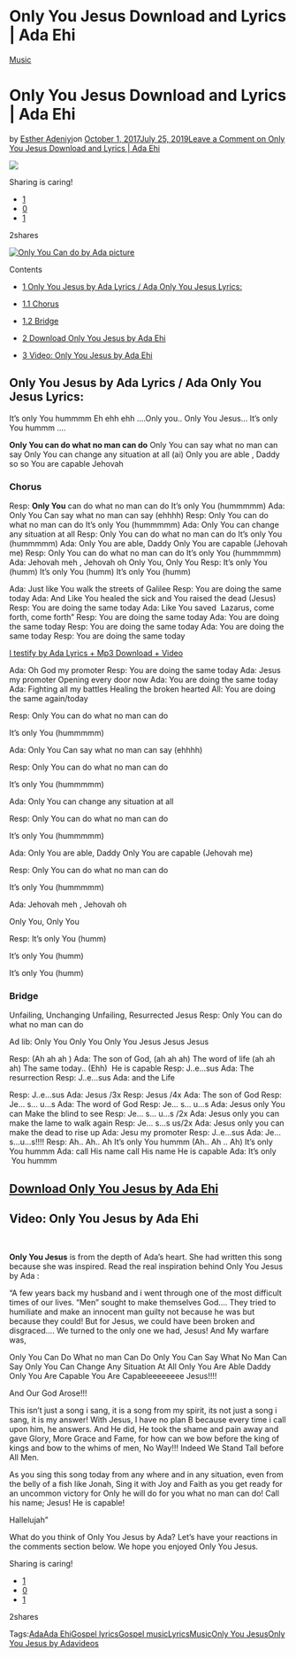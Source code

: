 # Only You Jesus Download and Lyrics | Ada Ehi

[Music](https://estheradeniyi.com/category/music/)
# Only You Jesus Download and Lyrics | Ada Ehi

by [Esther Adeniyi](https://estheradeniyi.com/author/esther-adeniyi/)on [October 1, 2017July 25, 2019](https://estheradeniyi.com/only-you-jesus-by-ada-lyrics-mp3/)[Leave a Comment on Only You Jesus Download and Lyrics | Ada Ehi](https://estheradeniyi.com/only-you-jesus-by-ada-lyrics-mp3/#respond)

![](images\IMG-20170403-WA0000.jpg)

Sharing is caring!

- [1](https://www.facebook.com/sharer/sharer.php?u=https%3A%2F%2Festheradeniyi.com%2Fonly-you-jesus-by-ada-lyrics-mp3%2F&amp;t=Only%20You%20Jesus%20Download%20and%20Lyrics%20%7C%20Ada%20Ehi)
- [0](https://twitter.com/intent/tweet?text=Only%20You%20Jesus%20Download%20and%20Lyrics%20%7C%20Ada%20Ehi&amp;url=https%3A%2F%2Festheradeniyi.com%2Fonly-you-jesus-by-ada-lyrics-mp3%2F)
- [1](#)

2shares

[![Only You Can do by Ada picture](images\IMG-20170403-WA0000-912x1024.jpg)](images\IMG-20170403-WA0000-912x1024.jpg)

Contents

- [1 Only You Jesus by Ada Lyrics / Ada Only You Jesus Lyrics:](#Only_You_Jesus_by_Ada_Lyrics_Ada_Only_You_Jesus_Lyrics)
- [1.1 Chorus](#Chorus)
- [1.2 Bridge](#Bridge)

- [2 Download Only You Jesus by Ada Ehi](#Download_Only_You_Jesus_by_Ada_Ehi)
- [3 Video: Only You Jesus by Ada Ehi](#Video_Only_You_Jesus_by_Ada_Ehi)

## Only You Jesus by Ada Lyrics / Ada Only You Jesus Lyrics:

It&#x2019;s only You hummmm
 Eh ehh ehh &#x2026;.Only you.. Only You Jesus&#x2026;
 It&#x2019;s only You hummm &#x2026;.

**Only You can do what no man can do**
 Only You can say what no man can say
 Only You can change any situation at all (ai)
 Only you are able , Daddy so so
 You are capable Jehovah

### Chorus

Resp: **Only You** can do what no man can do
 It&#x2019;s only You (hummmmm)
 Ada: Only You Can say what no man can say (ehhhh)
 Resp: Only You can do what no man can do
 It&#x2019;s only You (hummmmm)
 Ada: Only You can change any situation at all
 Resp: Only You can do what no man can do
 It&#x2019;s only You (hummmmm)
 Ada: Only You are able, Daddy Only You are capable (Jehovah me)
 Resp: Only You can do what no man can do
 It&#x2019;s only You (hummmmm)
 Ada: Jehovah meh , Jehovah oh
 Only You, Only You
 Resp: It&#x2019;s only You (humm)
 It&#x2019;s only You (humm)
 It&#x2019;s only You (humm)

Ada: Just like You walk the streets of Galilee
 Resp: You are doing the same today
 Ada: And Like You healed the sick and You raised the dead (Jesus)
 Resp: You are doing the same today
 Ada: Like You saved &#xA0;Lazarus, come forth, come forth&#x201D;
 Resp: You are doing the same today
 Ada: You are doing the same today
 Resp: You are doing the same today
 Ada: You are doing the same today
 Resp: You are doing the same today

[I testify by Ada Lyrics + Mp3 Download + Video](https://www.estheradeniyi.com/i-testify-by-ada-lyrics-mp3-download?m=1)

Ada: Oh God my promoter
 Resp: You are doing the same today
 Ada: Jesus my promoter
 Opening every door now
 Ada: You are doing the same today
 Ada: Fighting all my battles
 Healing the broken hearted
 All: You are doing the same again/today

Resp: Only You can do what no man can do

It&#x2019;s only You (hummmmm)

Ada: Only You Can say what no man can say (ehhhh)

Resp: Only You can do what no man can do

It&#x2019;s only You (hummmmm)

Ada: Only You can change any situation at all

Resp: Only You can do what no man can do

It&#x2019;s only You (hummmmm)

Ada: Only You are able, Daddy Only You are capable (Jehovah me)

Resp: Only You can do what no man can do

It&#x2019;s only You (hummmmm)

Ada: Jehovah meh , Jehovah oh

Only You, Only You

Resp: It&#x2019;s only You (humm)

It&#x2019;s only You (humm)

It&#x2019;s only You (humm)

### Bridge

Unfailing, Unchanging
 Unfailing, Resurrected Jesus
 Resp: Only You can do what no man can do

Ad lib: Only You
 Only You
 Only You
 Jesus
 Jesus
 Jesus

Resp: (Ah ah ah )
 Ada: The son of God, (ah ah ah)
 The word of life (ah ah ah)
 The same today.. (Ehh) &#xA0;He is capable
 Resp: J..e&#x2026;sus
 Ada: The resurrection
 Resp: J..e&#x2026;sus
 Ada: and the Life

Resp: J..e&#x2026;sus
 Ada: Jesus /3x
 Resp: Jesus /4x
 Ada: The son of God
 Resp: Je&#x2026; s&#x2026; u&#x2026;s
 Ada: The word of God
 Resp: Je&#x2026; s&#x2026; u&#x2026;s
 Ada: Jesus only You can Make the blind to see
 Resp: Je&#x2026; s&#x2026; u&#x2026;s /2x
 Ada: Jesus only you can make the lame to walk again
 Resp: Je&#x2026; s&#x2026;s us/2x
 Ada: Jesus only you can make the dead to rise up
 Ada: Jesu my promoter
 Resp: J..e&#x2026;sus
 Ada: Je&#x2026;s&#x2026;u&#x2026;s!!!!
 Resp: Ah.. Ah.. Ah
 It&#x2019;s only You hummm
 (Ah.. Ah .. Ah) It&#x2019;s only You hummm
 Ada: call His name
 call His name
 He is capable
 Ada: It&#x2019;s only &#xA0;You hummm

## [Download Only You Jesus by Ada Ehi](http://tooxclusive.ng/2017/09/20/ada-only-you-jesus/)

## Video: Only You Jesus by Ada Ehi

&#xA0;

**Only You Jesus** is from the depth of Ada&#x2019;s heart. She had written this song because she was inspired. Read the real inspiration behind Only You Jesus by Ada :

&#x201C;A few years back my husband and i went through one of the most difficult times of our lives. &#x201C;Men&#x201D; sought to make themselves God&#x2026;. They tried to humiliate and make an innocent man guilty not because he was but because they could! But for Jesus, we could have been broken and disgraced&#x2026;.
We turned to the only one we had, Jesus! And My warfare was,

Only You Can Do
What no man Can Do
Only You Can Say
What No Man Can Say
Only You Can Change
Any Situation At All
Only You Are Able Daddy
Only You Are Capable
You Are Capableeeeeeee
Jesus!!!!

And Our God Arose!!!

This isn&#x2019;t just a song i sang, it is a song from my spirit, its not just a song i sang, it is my answer! With Jesus, I have no plan B because every time i call upon him, he answers. And He did, He took the shame and pain away and gave Glory, More Grace and Fame, for how can we bow before the king of kings and bow to the whims of men, No Way!!! Indeed We Stand Tall before All Men.

As you sing this song today from any where and in any situation, even from the belly of a fish like Jonah, Sing it with Joy and Faith as you get ready for an uncommon victory for Only he will do for you what no man can do! Call his name; Jesus! He is capable!

Hallelujah&#x201D;

What do you think of Only You Jesus by Ada? Let&#x2019;s have your reactions in the comments section below. We hope you enjoyed Only You Jesus.

Sharing is caring!

- [1](https://www.facebook.com/sharer/sharer.php?u=https%3A%2F%2Festheradeniyi.com%2Fonly-you-jesus-by-ada-lyrics-mp3%2F&amp;t=Only%20You%20Jesus%20Download%20and%20Lyrics%20%7C%20Ada%20Ehi)
- [0](https://twitter.com/intent/tweet?text=Only%20You%20Jesus%20Download%20and%20Lyrics%20%7C%20Ada%20Ehi&amp;url=https%3A%2F%2Festheradeniyi.com%2Fonly-you-jesus-by-ada-lyrics-mp3%2F)
- [1](#)

2shares

Tags:[Ada](https://estheradeniyi.com/tag/ada/)[Ada Ehi](https://estheradeniyi.com/tag/ada-ehi/)[Gospel lyrics](https://estheradeniyi.com/tag/gospel-lyrics/)[Gospel music](https://estheradeniyi.com/tag/gospel-music/)[Lyrics](https://estheradeniyi.com/tag/lyrics/)[Music](https://estheradeniyi.com/tag/music/)[Only You Jesus](https://estheradeniyi.com/tag/only-you-jesus/)[Only You Jesus by Ada](https://estheradeniyi.com/tag/only-you-jesus-by-ada/)[videos](https://estheradeniyi.com/tag/videos/)